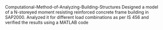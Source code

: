 Computational-Method-of-Analyzing-Building-Structures
Designed a model of a N-storeyed moment resisting reinforced concrete frame building in SAP2000. Analyzed it for different load combinations as per IS 456 and verified the results using a MATLAB code
